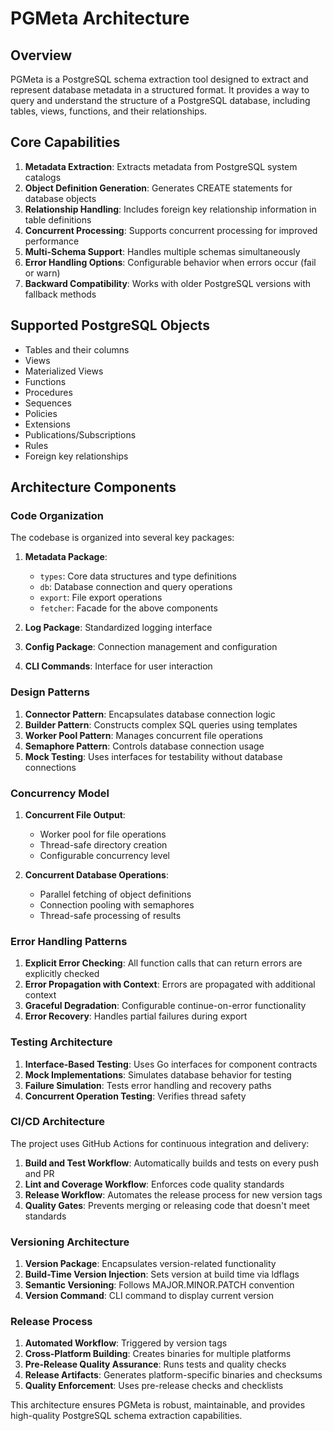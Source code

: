 # PGMeta Architecture

## Overview

PGMeta is a PostgreSQL schema extraction tool designed to extract and represent database metadata in a structured format. It provides a way to query and understand the structure of a PostgreSQL database, including tables, views, functions, and their relationships.

## Core Capabilities

1. **Metadata Extraction**: Extracts metadata from PostgreSQL system catalogs
2. **Object Definition Generation**: Generates CREATE statements for database objects
3. **Relationship Handling**: Includes foreign key relationship information in table definitions
4. **Concurrent Processing**: Supports concurrent processing for improved performance
5. **Multi-Schema Support**: Handles multiple schemas simultaneously
6. **Error Handling Options**: Configurable behavior when errors occur (fail or warn)
7. **Backward Compatibility**: Works with older PostgreSQL versions with fallback methods

## Supported PostgreSQL Objects

- Tables and their columns
- Views
- Materialized Views
- Functions
- Procedures
- Sequences
- Policies
- Extensions
- Publications/Subscriptions
- Rules
- Foreign key relationships

## Architecture Components

### Code Organization

The codebase is organized into several key packages:

1. **Metadata Package**:
   - `types`: Core data structures and type definitions
   - `db`: Database connection and query operations
   - `export`: File export operations
   - `fetcher`: Facade for the above components

2. **Log Package**: Standardized logging interface

3. **Config Package**: Connection management and configuration

4. **CLI Commands**: Interface for user interaction

### Design Patterns

1. **Connector Pattern**: Encapsulates database connection logic
2. **Builder Pattern**: Constructs complex SQL queries using templates
3. **Worker Pool Pattern**: Manages concurrent file operations
4. **Semaphore Pattern**: Controls database connection usage
5. **Mock Testing**: Uses interfaces for testability without database connections

### Concurrency Model

1. **Concurrent File Output**:
   - Worker pool for file operations
   - Thread-safe directory creation
   - Configurable concurrency level

2. **Concurrent Database Operations**:
   - Parallel fetching of object definitions
   - Connection pooling with semaphores
   - Thread-safe processing of results

### Error Handling Patterns

1. **Explicit Error Checking**: All function calls that can return errors are explicitly checked
2. **Error Propagation with Context**: Errors are propagated with additional context
3. **Graceful Degradation**: Configurable continue-on-error functionality
4. **Error Recovery**: Handles partial failures during export

### Testing Architecture

1. **Interface-Based Testing**: Uses Go interfaces for component contracts
2. **Mock Implementations**: Simulates database behavior for testing
3. **Failure Simulation**: Tests error handling and recovery paths
4. **Concurrent Operation Testing**: Verifies thread safety

### CI/CD Architecture

The project uses GitHub Actions for continuous integration and delivery:

1. **Build and Test Workflow**: Automatically builds and tests on every push and PR
2. **Lint and Coverage Workflow**: Enforces code quality standards
3. **Release Workflow**: Automates the release process for new version tags
4. **Quality Gates**: Prevents merging or releasing code that doesn't meet standards

### Versioning Architecture

1. **Version Package**: Encapsulates version-related functionality
2. **Build-Time Version Injection**: Sets version at build time via ldflags
3. **Semantic Versioning**: Follows MAJOR.MINOR.PATCH convention
4. **Version Command**: CLI command to display current version

### Release Process

1. **Automated Workflow**: Triggered by version tags
2. **Cross-Platform Building**: Creates binaries for multiple platforms
3. **Pre-Release Quality Assurance**: Runs tests and quality checks
4. **Release Artifacts**: Generates platform-specific binaries and checksums
5. **Quality Enforcement**: Uses pre-release checks and checklists

This architecture ensures PGMeta is robust, maintainable, and provides high-quality PostgreSQL schema extraction capabilities. 